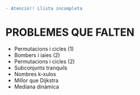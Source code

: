 ```diff
- Atenció!! Llista incompleta
```
# PROBLEMES QUE FALTEN
- Permutacions i cicles (1)
- Bombers i iaies (2)
- Permutacions i cicles (2)
- Subconjunts tranquils
- Nombres k-xulos
- Millor que Dijkstra
- Mediana dinàmica
